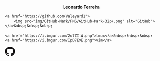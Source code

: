 
<p align="center">
    <b>Leonardo Ferreira</b><br>

    <a href="https://github.com/Valeyard1">
		<img src="img/GitHub-Mark/PNG/GitHub-Mark-32px.png" alt="GitHub">
	</a>&nbsp;&nbsp;&nbsp;

    <a href="https://i.imgur.com/2o7ZIlW.png">tmux</a>&nbsp;&nbsp;&nbsp;
    <a href="https://i.imgur.com/IpD7E9E.png">vim</a>
</p>

[![GitHub-logo](img/GitHub-Mark/PNG/GitHub-Mark-32px.png)](https://github.com/Valeyard1)
